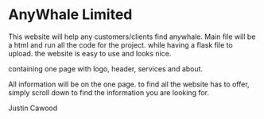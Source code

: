 # AnyWhale Limited

This website will help any customers/clients find anywhale. Main file will be a html and run all the code for the project. while having a flask file to upload. the website is easy to use and looks nice.

containing one page with logo, header, services and about.

All information will be on the one page. to find all the website has to offer, simply scroll down to find the information you are looking for.

Justin Cawood
